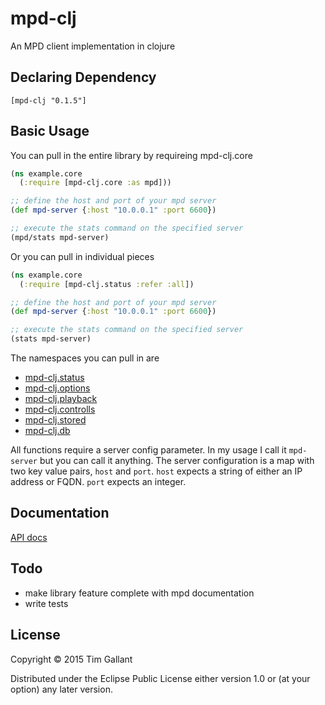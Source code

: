 # mpd-clj

An MPD client implementation in clojure

## Declaring Dependency

`[mpd-clj "0.1.5"]`

## Basic Usage

You can pull in the entire library by requireing mpd-clj.core

```clojure
(ns example.core
  (:require [mpd-clj.core :as mpd]))

;; define the host and port of your mpd server
(def mpd-server {:host "10.0.0.1" :port 6600})

;; execute the stats command on the specified server
(mpd/stats mpd-server)
```

Or you can pull in individual pieces 

```clojure
(ns example.core
  (:require [mpd-clj.status :refer :all])

;; define the host and port of your mpd server
(def mpd-server {:host "10.0.0.1" :port 6600})

;; execute the stats command on the specified server
(stats mpd-server)
```

The namespaces you can pull in are

* [mpd-clj.status](http://tgallant.github.io/mpd.clj/mpd-clj.status.html)
* [mpd-clj.options](http://tgallant.github.io/mpd.clj/mpd-clj.options.html)
* [mpd-clj.playback](http://tgallant.github.io/mpd.clj/mpd-clj.playback.html)
* [mpd-clj.controlls](http://tgallant.github.io/mpd.clj/mpd-clj.controlls.html)
* [mpd-clj.stored](http://tgallant.github.io/mpd.clj/mpd-clj.stored.html)
* [mpd-clj.db](http://tgallant.github.io/mpd.clj/mpd-clj.db.html)

All functions require a server config parameter. In my usage I call it
`mpd-server` but you can call it anything. The server configuration is
a map with two key value pairs, `host` and `port`. `host` expects a
string of either an IP address or FQDN. `port` expects an integer.

## Documentation

[API docs](https://tgallant.github.io/mpd.clj)

## Todo

* make library feature complete with mpd documentation
* write tests

## License

Copyright © 2015 Tim Gallant

Distributed under the Eclipse Public License either version 1.0 or (at
your option) any later version.

